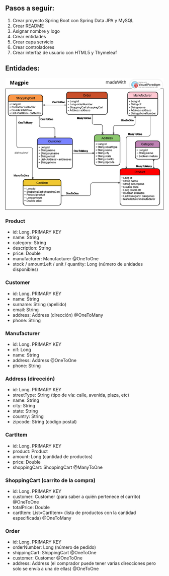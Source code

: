 ## Pasos a seguir:

1. Crear proyecto Spring Boot con Spring Data JPA y MySQL
2. Crear README
3. Asignar nombre y logo
4. Crear entidades
5. Crear capa servicio
6. Crear controladores
7. Crear interfaz de usuario con HTML5 y Thymeleaf

## Entidades:

![magpieLogo](EcommerceUMLColorFinal.vpd.png)


### Product
- id: Long. PRIMARY KEY
- name: String
- category: String
- description: String
- price: Double
- manufacturer: Manufacturer @OneToOne
- stock / amountLeft / unit / quantity: Long (número de unidades disponibles)

### Customer
- id: Long. PRIMARY KEY
- name: String
- surname: String (apellido)
- email: String
- address: Address (dirección) @OneToMany
- phone: String

### Manufacturer
- id: Long. PRIMARY KEY
- nif: Long
- name: String
- address: Address @OneToOne
- phone: String

### Address (dirección)
- id: Long. PRIMARY KEY
- streetType: String (tipo de vía: calle, avenida, plaza, etc)
- name: String
- city: String
- state: String
- country: String
- zipcode: String (código postal)

### CartItem
- id: Long. PRIMARY KEY
- product: Product
- amount: Long (cantidad de productos)
- price: Double
- shoppingCart: ShoppingCart @ManyToOne

### ShoppingCart (carrito de la compra)
- id: Long. PRIMARY KEY
- customer: Customer (para saber a quién pertenece el carrito) @OneToOne
- totalPrice: Double
- cartItem: List«CartItem» (lista de productos con la cantidad especificada) @OneToMany

### Order
- id: Long. PRIMARY KEY
- orderNumber: Long (número de pedido)
- shippingCart: ShippingCart @OneToOne
- customer: Customer @OneToOne
- address: Address (el comprador puede tener varias direcciones pero solo se envía a una de ellas) @OneToOne


